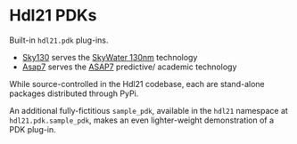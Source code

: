 
# Hdl21 PDKs

Built-in `hdl21.pdk` plug-ins.

- [Sky130](./Sky130) serves the [SkyWater 130nm](https://github.com/google/skywater-pdk) technology
- [Asap7](./Asap7) serves the [ASAP7](https://github.com/The-OpenROAD-Project/asap7/) predictive/ academic technology

While source-controlled in the Hdl21 codebase, each are stand-alone packages distributed through PyPi. 

An additional fully-fictitious `sample_pdk`, available in the `hdl21` namespace at `hdl21.pdk.sample_pdk`, 
makes an even lighter-weight demonstration of a PDK plug-in. 
